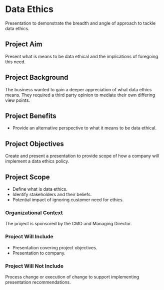 
# Data Ethics

Presentation to demonstrate the breadth and angle of approach to tackle data ethics.

## Project Aim

Present what is means to be data ethical and the implications of foregoing this need.

## Project Background

The business wanted to gain a deeper appreciation of what data ethics means.  They required a third party opinion to mediate their own differing view points.

## Project Benefits

- Provide an alternative perspective to what it means to be data ethical.

## Project Objectives

Create and present a presentation to provide scope of how a company will implement a data ethics policy.

## Project Scope

- Define what is data ethics.
- Identify stakeholders and their beliefs.
- Potential impact of ignoring customer need for ethics.

### Organizational Context

The project is sponsored by the CMO and Managing Director.

### Project Will Include

- Presentation covering project objectives.
- Presentation to company.

### Project Will Not Include

Process change or execution of change to support implementing presentation recommendations.

